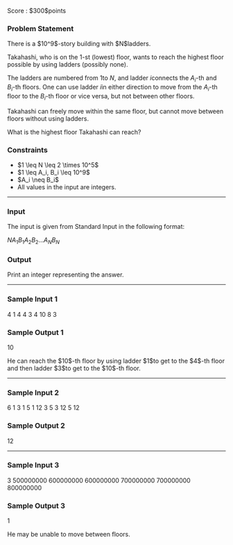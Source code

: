
<div>

<span>

<span>

<p>
Score : $300$points
</p>

<div>

<section>

### **Problem Statement**

<p>
There is a $10^9$-story building with $N$ladders.

Takahashi, who is on the $1$-st (lowest) floor, wants to reach the highest floor possible by using ladders (possibly none).

The ladders are numbered from $1$to $N$, and ladder $i$connects the $A_i$-th and $B_i$-th floors. One can use ladder $i$in either direction to move from the $A_i$-th floor to the $B_i$-th floor or vice versa, but not between other floors.

Takahashi can freely move within the same floor, but cannot move between floors without using ladders.

What is the highest floor Takahashi can reach?
</p>

</section>

</div>

<div>

<section>

### **Constraints**

<ul>

<li>
$1 \leq N \leq 2 \times 10^5$
</li>

<li>
$1 \leq A_i, B_i \leq 10^9$
</li>

<li>
$A_i \neq B_i$
</li>

<li>
All values in the input are integers.
</li>

</ul>

</section>

</div>

---

<div>

<div>

<section>

### **Input**

<p>
The input is given from Standard Input in the following format:
</p>

<div>

$N$$A_1$$B_1$$A_2$$B_2$$\ldots$$A_N$$B_N$
</div>

</section>

</div>

<div>

<section>

### **Output**

<p>
Print an integer representing the answer.
</p>

</section>

</div>

</div>

---

<div>

<section>

### **Sample Input 1**

<div>

4
1 4
4 3
4 10
8 3

</div>

</section>

</div>

<div>

<section>

### **Sample Output 1**

<div>

10

</div>

<p>
He can reach the $10$-th floor by using ladder $1$to get to the $4$-th floor and then ladder $3$to get to the $10$-th floor.
</p>

</section>

</div>

---

<div>

<section>

### **Sample Input 2**

<div>

6
1 3
1 5
1 12
3 5
3 12
5 12

</div>

</section>

</div>

<div>

<section>

### **Sample Output 2**

<div>

12

</div>

</section>

</div>

---

<div>

<section>

### **Sample Input 3**

<div>

3
500000000 600000000
600000000 700000000
700000000 800000000

</div>

</section>

</div>

<div>

<section>

### **Sample Output 3**

<div>

1

</div>

<p>
He may be unable to move between floors.
</p>

</section>

</div>

</span>

</span>

</div>
